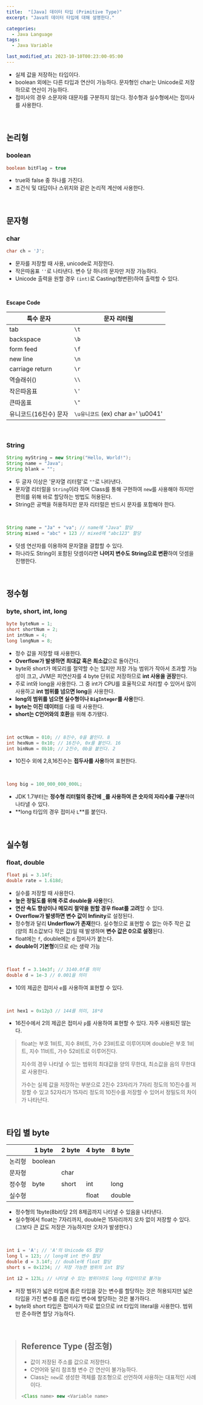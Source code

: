 ```yaml
---
title:  "[Java] 데이터 타입 (Primitive Type)"
excerpt: "Java의 데이터 타입에 대해 설명한다."

categories:
  - Java Language
tags:
  - Java Variable

last_modified_at: 2023-10-10T00:23:00-05:00
---
```

- 실제 값을 저장하는 타입이다.
- boolean 외에는 다른 타입과 연산이 가능하다. 문자형인 char는 Unicode로 저장하므로 연산이 가능하다.
- 접미사의 경우 소문자와 대문자를 구분하지 않는다. 정수형과 실수형에서는 접미사를 사용한다.

<br>

## 논리형

### boolean
```java
boolean bitFlag = true
```

- true와 false 중 하나를 가진다.
- 조건식 및 대답이나 스위치와 같은 논리적 계산에 사용한다.

<br>

## 문자형

### char
```java
char ch = 'J';
```
- 문자를 저장할 때 사용, unicode로 저장한다.
- 작은따옴표 `''`로 나타낸다. 변수 당 하나의 문자만 저장 가능하다.
- Unicode 출력을 원할 경우 `(int)`로 Casting(형변환)하여 출력할 수 있다.

<br>

**Escape Code**

| 특수 문자             | 문자 리터럴                        |
| --------------------- | ---------------------------------- |
| tab                   | `\t`                               |
| backspace             | `\b`                               |
| form feed             | `\f`                               |
| new line              | `\n`                               |
| carriage return       | `\r`                               |
| 역슬래쉬(\)           | `\\`                               |
| 작은따옴표            | `\'`                               |
| 큰따옴표              | `\"`                               |
| 유니코드(16진수) 문자 | `\u유니코드` (ex) char a=' \u0041' |

<br>

### String
```java
String myString = new String("Hello, World!");
String name = "Java";
String blank = "";
```
- 두 글자 이상은 '문자열 리터럴'로 `""`로 나타낸다.
- 문자열 리터럴을 `String`이라 하며 Class를 통해 구현하여 `new`를 사용해야 하지만 편의를 위해 바로 할당하는 방법도 허용된다.
- String은 공백을 허용하지만 문자 리터럴은 반드시 문자를 포함해야 한다.

<br>

```java
String name = "Ja" + "va"; // name에 "Java" 할당
String mixed = "abc" + 123 // mixed에 "abc123" 할당
```
- 덧셈 연산자를 이용하여 문자열을 결합할 수 있다.
- 하나라도 String이 포함된 덧셈이라면 **나머지 변수도 String으로 변환**하여 덧셈을 진행한다.

<br>

## 정수형

### byte, short, int, long
```java
byte byteNum = 1;
short shortNum = 2;
int intNum = 4;
long longNum = 8;
```
- 정수 값을 저장할 때 사용한다.
- **Overflow가 발생하면 최대값 혹은 최소값**으로 돌아간다.
- byte와 short가 메모리를 절약할 수는 있지만 저장 가능 범위가 작아서 초과할 가능성이 크고, JVM은 피연산자를 4 byte 단위로 저장하므로 **int 사용을 권장**한다.
- 주로 int와 long을 사용한다. 그 중 int가 CPU를 효율적으로 처리할 수 있어서 많이 사용하고 **int 범위를 넘으면 long**을 사용한다.
- **long의 범위를 넘으면 실수형이나 `BigInteger`를 사용**한다.
- **byte는 이진 데이터**를 다룰 때 사용한다.
- **short는 C언어와의 호환**을 위해 추가됐다.

<br>

```java
int octNum = 010; // 8진수, 0을 붙인다. 8
int hexNum = 0x10; // 16진수, 0x를 붙인다. 16
int binNum = 0b10; // 2진수, 0b을 붙인다. 2
```
- 10진수 외에 2,8,16진수는 **접두사를 사용**하여 표현한다.

<br>

```java
long big = 100_000_000_000L;
```
- JDK 1.7부터는 **정수형 리터럴의 중간에 `_`를 사용하여 큰 숫자의 자리수를 구분**하여 나타낼 수 있다.
- **long 타입의 경우 접미사 `L`**를 붙인다.

<br>

## 실수형

### float, double
```java
float pi = 3.14f;
double rate = 1.618d;
```

- 실수를 저장할 때 사용한다.
- **높은 정밀도를 위해 주로 double을 사용**한다.
- **연산 속도 향상이나 메모리 절약을 원할 경우 float를 고려**할 수 있다.
- **Overflow가 발생하면 변수 값이 Infinity**로 설정된다.
- 정수형과 달리 **Underflow가 존재**한다. 실수형으로 표현할 수 없는 아주 작은 값 (양의 최소값보다 작은 값)일 때 발생하며 **변수 값은 0으로 설정**된다.
- float에는 `f`, double에는 `d` 접미사가 붙는다.
- **double이 기본형**이므로 `d`는 생략 가능

<br>

```java
float f = 3.14e3f; // 3140.0f를 의미
double d = 1e-3 // 0.001을 의미
```
- 10의 제곱은 접미사 `e`를 사용하여 표현할 수 있다.

<br>

```java
int hex1 = 0x12p3 // 144를 의미, 18*8
```
- 16진수에서 2의 제곱은 접미사 `p`를 사용하여 표현할 수 있다. 자주 사용되진 않는다.

> float는 부호 1비트, 지수 8비트, 가수 23비트로 이루어지며 double은 부호 1비트, 지수 11비트, 가수 52비트로 이루어진다.
>
> 지수의 경우 나타낼 수 있는 범위의 최대값을 양의 무한대, 최소값을 음의 무한대로 사용한다.
>
> 가수는 실제 값을 저장하는 부분으로 2진수 23자리가 7자리 정도의 10진수를 저장할 수 있고 52자리가 15자리 정도의 10진수를 저장할 수 있어서 정밀도의 차이가 나타난다.

<br>

## 타입 별 byte

|        | 1 byte  | 2 byte | 4 byte | 8 byte |
| ------ | ------- | ------ | ------ | ------ |
| 논리형 | boolean |        |        |        |
| 문자형 |         | char   |        |        |
| 정수형 | byte    | short  | int    | long   |
| 실수형 |         |        | float  | double |

- 정수형의 1byte(8bit)당 2의 8제곱까지 나타낼 수 있음을 나타낸다.
- 실수형에서 float는 7자리까지, double은 15자리까지 오차 없이 저장할 수 있다. (그보다 큰 값도 저장은 가능하지만 오차가 발생한다.)

<br>

```java
int i = 'A'; // 'A'의 Unicode 65 할당
long l = 123; // long에 int 변수 할당
double d = 3.14f; // double에 float 할당
short s = 0x1234; // 저장 가능한 범위의 int 할당

int i2 = 123L; // 나타낼 수 있는 범위더라도 long 타입이므로 불가능
```
- 저장 범위가 넓은 타입에 좁은 타입을 갖는 변수를 할당하는 것은 허용되지만 넓은 타입을 가진 변수를 좁은 타입 변수에 할당하는 것은 불가하다.
- byte와 short 타입은 접미사가 따로 없으므로 int 타입의 literal을 사용한다. 범위만 준수하면 할당 가능하다.

<br>

> ## Reference Type (참조형)
>
> - 값이 저장된 주소를 값으로 저장한다.
> - C언어와 달리 참조형 변수 간 연산이 불가능하다.
> - Class는 `new`로 생성한 객체를 참조형으로 선언하여 사용하는 대표적인 사례이다.
>
> ```java
> <Class name> new <Variable name>
> ```

